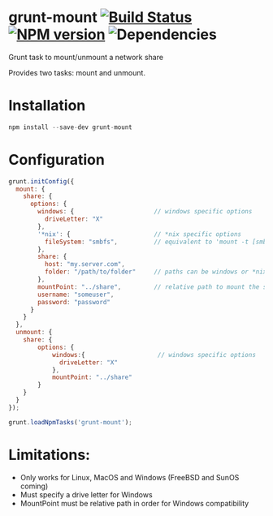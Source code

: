# grunt-mount [![Build Status](https://travis-ci.org/andyroyle/grunt-mount.png?branch=master)](https://travis-ci.org/andyroyle/grunt-mount) [![NPM version](https://badge.fury.io/js/grunt-mount.png)](http://badge.fury.io/js/grunt-mount) ![Dependencies](https://david-dm.org/andyroyle/grunt-mount.png)

Grunt task to mount/unmount a network share

Provides two tasks: mount and unmount.

# Installation

```js
npm install --save-dev grunt-mount
```

# Configuration

```js
grunt.initConfig({
  mount: {
    share: {
      options: {
        windows: {                      // windows specific options
          driveLetter: "X"
        },
        '*nix': {                       // *nix specific options
          fileSystem: "smbfs",          // equivalent to 'mount -t [smbfs|cifs|nfs]'
        },
        share: {
          host: "my.server.com",
          folder: "/path/to/folder"     // paths can be windows or *nix style (will be normalised)
        },
        mountPoint: "../share",         // relative path to mount the share (can be windows or unix style)
        username: "someuser",
        password: "password"
      }
    }
  },
  unmount: {
    share: {
        options: {
            windows:{                    // windows specific options
              driveLetter: "X"
            },
            mountPoint: "../share"
        }
    }
  }
});

grunt.loadNpmTasks('grunt-mount');
```

# Limitations:

- Only works for Linux, MacOS and Windows (FreeBSD and SunOS coming)
- Must specify a drive letter for Windows
- MountPoint must be relative path in order for Windows compatibility
